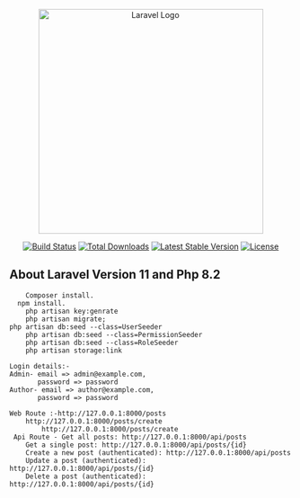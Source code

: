 <p align="center"><a href="https://laravel.com" target="_blank"><img src="https://raw.githubusercontent.com/laravel/art/master/logo-lockup/5%20SVG/2%20CMYK/1%20Full%20Color/laravel-logolockup-cmyk-red.svg" width="400" alt="Laravel Logo"></a></p>

<p align="center">
<a href="https://github.com/laravel/framework/actions"><img src="https://github.com/laravel/framework/workflows/tests/badge.svg" alt="Build Status"></a>
<a href="https://packagist.org/packages/laravel/framework"><img src="https://img.shields.io/packagist/dt/laravel/framework" alt="Total Downloads"></a>
<a href="https://packagist.org/packages/laravel/framework"><img src="https://img.shields.io/packagist/v/laravel/framework" alt="Latest Stable Version"></a>
<a href="https://packagist.org/packages/laravel/framework"><img src="https://img.shields.io/packagist/l/laravel/framework" alt="License"></a>
</p>

## About  Laravel Version 11 and Php 8.2
	
        Composer install.
	  npm install.
        php artisan key:genrate
        php artisan migrate;
	php artisan db:seed --class=UserSeeder
        php artisan db:seed --class=PermissionSeeder
        php artisan db:seed --class=RoleSeeder
        php artisan storage:link

	Login details:- 
	Admin- email => admin@example.com,
	       password => password
	Author- email => author@example.com,
	       password => password
	       
	Web Route :-http://127.0.0.1:8000/posts
		http://127.0.0.1:8000/posts/create
	        http://127.0.0.1:8000/posts/create
	 Api Route - Get all posts: http://127.0.0.1:8000/api/posts
		Get a single post: http://127.0.0.1:8000/api/posts/{id}
		Create a new post (authenticated): http://127.0.0.1:8000/api/posts
		Update a post (authenticated): http://127.0.0.1:8000/api/posts/{id} 
		Delete a post (authenticated): http://127.0.0.1:8000/api/posts/{id}
